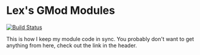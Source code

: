 Lex's GMod Modules
==================

[![Build Status](https://travis-ci.org/Lexicality/gmmodules.svg?branch=databasin)](https://travis-ci.org/Lexicality/gmmodules)

This is how I keep my module code in sync.
You probably don't want to get anything from here, check out the link in the header.
